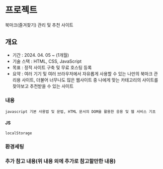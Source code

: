 <!-- [Home](..) -->

# 프로젝트
북마크(즐겨찾기) 관리 및 추천 사이트

## 개요
- 기간 : 2024. 04. 05 ~  (1개월)
- 기술 스택 : HTML, CSS, JavaScript
- 목표 : 정적 사이트 구축 및 무료 호스팅 등록
- 요약 : 여러 기기 및 여러 브라우저에서 자유롭게 사용할 수 있는 나만의 북마크 관리용 사이트, 더불어 너무나도 많은 웹사이트 중 나에게 맞는 카테고리의 사이트를 찾아보고 추천받을 수 있는 사이트
<!-- - 책 : [초보자를 위한 JavaScript 200제(고재도, 노지연 지음)](https://www.yes24.com/Product/Goods/70746749)  -->
<!-- - 링크 :  -->
<!-- - 결과 : [숫자 야구 게임 실습](./business/baseball/)
<br>
<img src="./business/baseball/index_ex.png" width="400px">
<img src="./business/baseball/game-list_ex.png" width="400px">
<img src="./business/baseball/new-game_ex.png" width="400px">
<img src="./business/baseball/game_ex.png" width="400px"> -->


### 내용
    javascript 기본 사용법 및 문법, HTML 문서의 DOM을 활용한 응용 및 웹 서비스 기초

#### JS
    localStorage



### 환경세팅


### 추가 참고 내용(위 내용 외에 추가로 참고할만한 내용)

